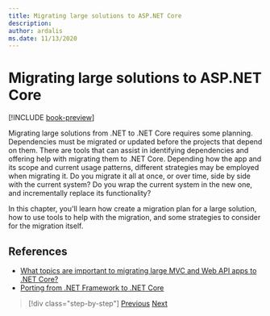 ```yaml
---
title: Migrating large solutions to ASP.NET Core
description: 
author: ardalis
ms.date: 11/13/2020
---
```


# Migrating large solutions to ASP.NET Core

[!INCLUDE [book-preview](../../../includes/book-preview.md)]

Migrating large solutions from .NET to .NET Core requires some planning. Dependencies must be migrated or updated before the projects that depend on them. There are tools that can assist in identifying dependencies and offering help with migrating them to .NET Core. Depending how the app and its scope and current usage patterns, different strategies may be employed when migrating it. Do you migrate it all at once, or over time, side by side with the current system? Do you wrap the current system in the new one, and incrementally replace its functionality?

In this chapter, you'll learn how create a migration plan for a large solution, how to use tools to help with the migration, and some strategies to consider for the migration itself.

## References

- [What topics are important to migrating large MVC and Web API apps to .NET Core?](https://twitter.com/ardalis/status/1313669040859217921)
- [Porting from .NET Framework to .NET Core](https://docs.microsoft.com/dotnet/core/porting/)

>[!div class="step-by-step"]
>[Previous](testing-differences.md)
>[Next](identify-migration-sequence.md)
